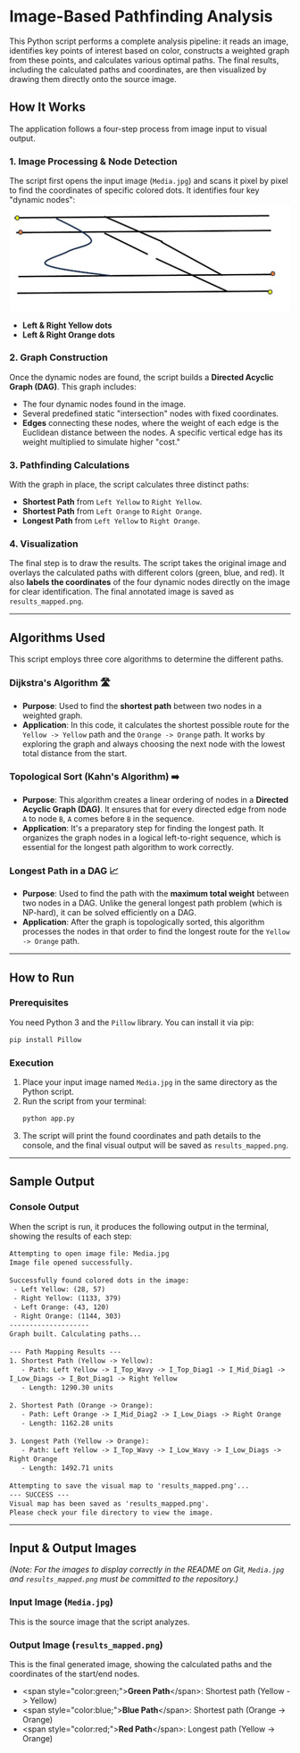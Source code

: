 # Image-Based Pathfinding Analysis

This Python script performs a complete analysis pipeline: it reads an image, identifies key points of interest based on color, constructs a weighted graph from these points, and calculates various optimal paths. The final results, including the calculated paths and coordinates, are then visualized by drawing them directly onto the source image.

## How It Works

The application follows a four-step process from image input to visual output.

### 1\. Image Processing & Node Detection

The script first opens the input image (`Media.jpg`) and scans it pixel by pixel to find the coordinates of specific colored dots. It identifies four key "dynamic nodes":
![alt text](Media.jpg)
  * **Left & Right Yellow dots**
  * **Left & Right Orange dots**

### 2\. Graph Construction

Once the dynamic nodes are found, the script builds a **Directed Acyclic Graph (DAG)**. This graph includes:

  * The four dynamic nodes found in the image.
  * Several predefined static "intersection" nodes with fixed coordinates.
  * **Edges** connecting these nodes, where the weight of each edge is the Euclidean distance between the nodes. A specific vertical edge has its weight multiplied to simulate higher "cost."

### 3\. Pathfinding Calculations

With the graph in place, the script calculates three distinct paths:

  * **Shortest Path** from `Left Yellow` to `Right Yellow`.
  * **Shortest Path** from `Left Orange` to `Right Orange`.
  * **Longest Path** from `Left Yellow` to `Right Orange`.

### 4\. Visualization

The final step is to draw the results. The script takes the original image and overlays the calculated paths with different colors (green, blue, and red). It also **labels the coordinates** of the four dynamic nodes directly on the image for clear identification. The final annotated image is saved as `results_mapped.png`.

-----

## Algorithms Used

This script employs three core algorithms to determine the different paths.

### Dijkstra's Algorithm 🛣️

  * **Purpose**: Used to find the **shortest path** between two nodes in a weighted graph.
  * **Application**: In this code, it calculates the shortest possible route for the `Yellow -> Yellow` path and the `Orange -> Orange` path. It works by exploring the graph and always choosing the next node with the lowest total distance from the start.

### Topological Sort (Kahn's Algorithm) ➡️

  * **Purpose**: This algorithm creates a linear ordering of nodes in a **Directed Acyclic Graph (DAG)**. It ensures that for every directed edge from node `A` to node `B`, `A` comes before `B` in the sequence.
  * **Application**: It's a preparatory step for finding the longest path. It organizes the graph nodes in a logical left-to-right sequence, which is essential for the longest path algorithm to work correctly.

### Longest Path in a DAG 📈

  * **Purpose**: Used to find the path with the **maximum total weight** between two nodes in a DAG. Unlike the general longest path problem (which is NP-hard), it can be solved efficiently on a DAG.
  * **Application**: After the graph is topologically sorted, this algorithm processes the nodes in that order to find the longest route for the `Yellow -> Orange` path.

-----

## How to Run

### Prerequisites

You need Python 3 and the `Pillow` library. You can install it via pip:

```bash
pip install Pillow
```

### Execution

1.  Place your input image named `Media.jpg` in the same directory as the Python script.
2.  Run the script from your terminal:
    ```bash
    python app.py
    ```
3.  The script will print the found coordinates and path details to the console, and the final visual output will be saved as `results_mapped.png`.

-----

## Sample Output

### Console Output

When the script is run, it produces the following output in the terminal, showing the results of each step:

```text
Attempting to open image file: Media.jpg
Image file opened successfully.

Successfully found colored dots in the image:
 - Left Yellow: (28, 57)
 - Right Yellow: (1133, 379)
 - Left Orange: (43, 120)
 - Right Orange: (1144, 303)
--------------------
Graph built. Calculating paths...

--- Path Mapping Results ---
1. Shortest Path (Yellow -> Yellow):
   - Path: Left Yellow -> I_Top_Wavy -> I_Top_Diag1 -> I_Mid_Diag1 -> I_Low_Diags -> I_Bot_Diag1 -> Right Yellow
   - Length: 1290.30 units

2. Shortest Path (Orange -> Orange):
   - Path: Left Orange -> I_Mid_Diag2 -> I_Low_Diags -> Right Orange
   - Length: 1162.28 units

3. Longest Path (Yellow -> Orange):
   - Path: Left Yellow -> I_Top_Wavy -> I_Low_Wavy -> I_Low_Diags -> Right Orange
   - Length: 1492.71 units

Attempting to save the visual map to 'results_mapped.png'...
--- SUCCESS ---
Visual map has been saved as 'results_mapped.png'.
Please check your file directory to view the image.
```

-----

## Input & Output Images

*(Note: For the images to display correctly in the README on Git, `Media.jpg` and `results_mapped.png` must be committed to the repository.)*

### Input Image (`Media.jpg`)

This is the source image that the script analyzes.

### Output Image (`results_mapped.png`)

This is the final generated image, showing the calculated paths and the coordinates of the start/end nodes.

  * \<span style="color:green;"\>**Green Path**\</span\>: Shortest path (Yellow -\> Yellow)
  * \<span style="color:blue;"\>**Blue Path**\</span\>: Shortest path (Orange -\> Orange)
  * \<span style="color:red;"\>**Red Path**\</span\>: Longest path (Yellow -\> Orange)
